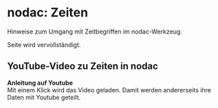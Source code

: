 # nodac: Zeiten

Hinweise zum Umgang mit Zeitbegriffen im nodac-Werkzeug.

Seite wird vervollständigt.

## YouTube-Video zu Zeiten in nodac

<div class="yt-embed" data-src="https://www.youtube-nocookie.com/embed/AdmcvhwGROc">
<b>Anleitung auf Youtube</b><br />
Mit einem Klick wird das Video geladen. Damit werden andererseits ihre Daten mit Youtube geteilt.
</div>
